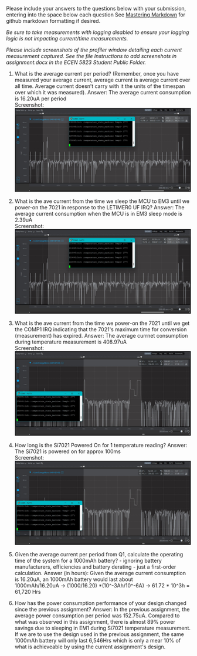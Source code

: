 Please include your answers to the questions below with your submission, entering into the space below each question
See [Mastering Markdown](https://guides.github.com/features/mastering-markdown/) for github markdown formatting if desired.

*Be sure to take measurements with logging disabled to ensure your logging logic is not impacting current/time measurements.*

*Please include screenshots of the profiler window detailing each current measurement captured.  See the file Instructions to add screenshots in assignment.docx in the ECEN 5823 Student Public Folder.* 

1. What is the average current per period? (Remember, once you have measured your average current, average current is average current over all time. Average current doesn’t carry with it the units of the timespan over which it was measured).
   Answer: The average current consumption is 16.20uA per period
   <br>Screenshot:  
   ![Avg_current_per_period](screenshots/A4_Q1.jpg)  

2. What is the ave current from the time we sleep the MCU to EM3 until we power-on the 7021 in response to the LETIMER0 UF IRQ?
   Answer: The average current consumption when the MCU is in EM3 sleep mode is 2.39uA
   <br>Screenshot:  
   ![Avg_current_LPM_Off](screenshots/A4_Q2.jpg)  

3. What is the ave current from the time we power-on the 7021 until we get the COMP1 IRQ indicating that the 7021's maximum time for conversion (measurement) has expired.
   Answer: The average currnet consumption during temperature measurement is 408.97uA
   <br>Screenshot:  
   ![Avg_current_LPM_Off](screenshots/A4_Q3_Q4.jpg)  

4. How long is the Si7021 Powered On for 1 temperature reading?
   Answer: The Si7021 is powered on for approx 100ms
   <br>Screenshot:  
   ![duration_lpm_on](screenshots/A4_Q3_Q4.jpg)  

5. Given the average current per period from Q1, calculate the operating time of the system for a 1000mAh battery? - ignoring battery manufacturers, efficiencies and battery derating - just a first-order calculation.
   Answer (in hours): Given the average current consumption is 16.20uA, an 1000mAh battery would last about <br>1000mAh/16.20uA -> (1000/16.20) *(10^-3Ah/10^-6A) -> 61.72 * 10^3h = 61,720 Hrs
   
6. How has the power consumption performance of your design changed since the previous assignment?
   Answer: In the previous assignment, the average power consumption per period was 152.75uA. Compared to what was observed in this assignment, there is almost 89% power savings due to sleeping in EM1 during Si7021 temperature measurement. If we are to use the design used in the previous assignment, the same 1000mAh battery will only last 6,546Hrs which is only a mear 10% of what is achieveable by using the current assignment's design.
   


